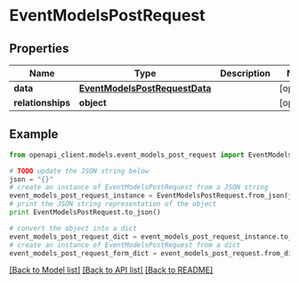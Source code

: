 # EventModelsPostRequest


## Properties
Name | Type | Description | Notes
------------ | ------------- | ------------- | -------------
**data** | [**EventModelsPostRequestData**](EventModelsPostRequestData.md) |  | [optional] 
**relationships** | **object** |  | [optional] 

## Example

```python
from openapi_client.models.event_models_post_request import EventModelsPostRequest

# TODO update the JSON string below
json = "{}"
# create an instance of EventModelsPostRequest from a JSON string
event_models_post_request_instance = EventModelsPostRequest.from_json(json)
# print the JSON string representation of the object
print EventModelsPostRequest.to_json()

# convert the object into a dict
event_models_post_request_dict = event_models_post_request_instance.to_dict()
# create an instance of EventModelsPostRequest from a dict
event_models_post_request_form_dict = event_models_post_request.from_dict(event_models_post_request_dict)
```
[[Back to Model list]](../README.md#documentation-for-models) [[Back to API list]](../README.md#documentation-for-api-endpoints) [[Back to README]](../README.md)


